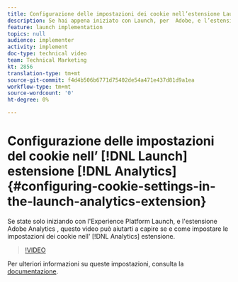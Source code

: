 ```yaml
---
title: Configurazione delle impostazioni dei cookie nell’estensione Launch Analytics
description: Se hai appena iniziato con Launch, per  Adobe, e l’estensione  di Adobe Analytics, questo video ti aiuta a capire se e come impostare le impostazioni dei cookie nell’estensione Analytics.
feature: launch implementation
topics: null
audience: implementer
activity: implement
doc-type: technical video
team: Technical Marketing
kt: 2856
translation-type: tm+mt
source-git-commit: f4d4b506b6771d75402de54a471e437d81d9a1ea
workflow-type: tm+mt
source-wordcount: '0'
ht-degree: 0%

---
```



# Configurazione delle impostazioni del cookie nell’ [!DNL Launch] estensione [!DNL Analytics] {#configuring-cookie-settings-in-the-launch-analytics-extension}

Se state solo iniziando con l&#39;Experience Platform Launch, e l&#39;estensione Adobe Analytics , questo video può aiutarti a capire se e come impostare le impostazioni dei cookie nell&#39; [!DNL Analytics] estensione.

>[!VIDEO](https://video.tv.adobe.com/v/27212/?quality=9)

Per ulteriori informazioni su queste impostazioni, consulta la [documentazione](https://docs.adobelaunch.com/extension-reference/web/adobe-analytics-extension#cookies).
